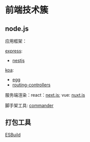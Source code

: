 <!--
 * @Description: 
 * @Author: caohaohao
 * @Date: 2021-04-30 18:14:45
 * @LastEditTime: 2021-05-06 13:59:53
 * @LastEditors: caohaohao
-->
# 前端技术簇

## node.js

应用框架：

[express](https://www.expressjs.com.cn/):
  - [nestjs](https://nestjs.com/)

[koa](https://koajs.com/):
  - [egg](https://eggjs.org/)
  - [routing-controllers](https://www.npmjs.com/package/routing-controllers)

服务端渲染：react：[next.js](https://nextjs.frontendx.cn/); vue: [nuxt.js](https://zh.nuxtjs.org/)

脚手架工具: [commander](https://github.com/tj/commander.js)

## 打包工具

[ESBuild](https://esbuild.github.io/)



